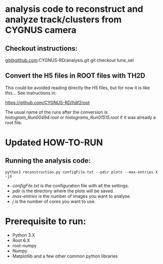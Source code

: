 # analysis code to reconstruct and analyze track/clusters from CYGNUS camera

## Checkout instructions:
git@github.com:CYGNUS-RD/analysis.git
git checkout tune_sel

## Convert the H5 files in ROOT files with TH2D
This could be avoided reading directly the H5 files, but for now it is like this...
See instructions in:

https://github.com/CYGNUS-RD/hdf2root

The usual name of the runs after the conversion is *histogram_Run00494.root*
or *histograms_Run01515.root* if it was already a root file.


# Updated HOW-TO-RUN
## Running the analysis code:

`python3 reconstruction.py configFile.txt --pdir plots --max-entries X -jX`

- *configFile.txt* is the configuration file with all the settings.
- *pdir* is the directory where the plots will be saved.
- *max-entries* is the number of images you want to analyse.
- *j* is the number of cores you want to use.


# Prerequisite to run:
- Python 3.X
- Root 6.X
- root-numpy
- Numpy
- Matplotlib
and a few other common python libraries

